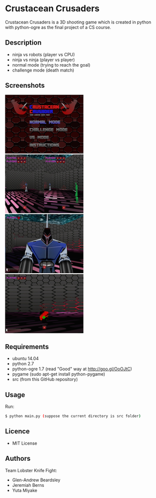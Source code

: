 # Crustacean Crusaders
Crustacean Crusaders is a 3D shooting game which is created in python with python-ogre as the final project of a CS course. 

## Description
* ninja vs robots (player vs CPU)
* ninja vs ninja (player vs player)
* normal mode (trying to reach the goal)
* challenge mode (death match)

## Screenshots
![Alt menu](/screenshots/screenshot1.png "Menu")
![Alt vs mode](/screenshots/screenshot2.png "VS mode")
![Alt menu](/screenshots/screenshot3.png "Robot")
![Alt vs mode](/screenshots/screenshot4.png "Item")

## Requirements
* ubuntu 14.04 
* python 2.7 
* python-ogre 1.7 (read "Good" way at http://goo.gl/OoOJtC)
* pygame (sudo apt-get install python-pygame)
* src (from this GitHub repository)

## Usage
Run:  
```bash
$ python main.py (suppose the current directory is src folder)
```
## Licence
* MIT License

## Authors
Team Lobster Knife Fight:
* Glen-Andrew Beardsley
* Jeremiah Berns
* Yuta Miyake
